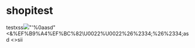 # shopitest
testxss<img src=x onerror=alert(1)>"'%0aasd&quot;&lt;&amp;%EF%B9%A4%EF%BC%82\U0022%U0022%26%2334;%26%2334;asd
<>sii
